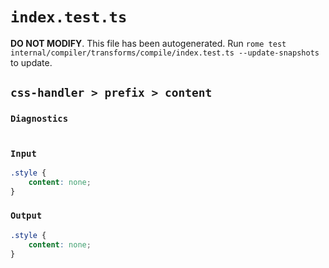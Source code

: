 # `index.test.ts`

**DO NOT MODIFY**. This file has been autogenerated. Run `rome test internal/compiler/transforms/compile/index.test.ts --update-snapshots` to update.

## `css-handler > prefix > content`

### `Diagnostics`

```

```

### `Input`

```css
.style {
	content: none;
}

```

### `Output`

```css
.style {
	content: none;
}

```
